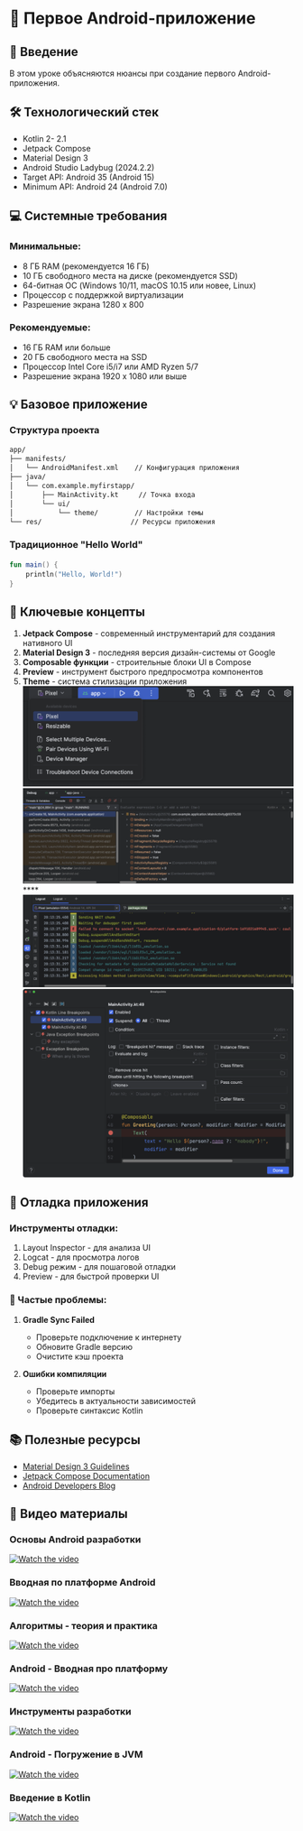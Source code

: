 # 🚀 Первое Android-приложение

## 📱 Введение

В этом уроке объясняются нюансы при создание первого Android-приложения.

## 🛠 Технологический стек

* Kotlin 2- 2.1
* Jetpack Compose
* Material Design 3
* Android Studio Ladybug (2024.2.2)
* Target API: Android 35 (Android 15)
* Minimum API: Android 24 (Android 7.0)

## 💻 Системные требования

### Минимальные:

* 8 ГБ RAM (рекомендуется 16 ГБ)
* 10 ГБ свободного места на диске (рекомендуется SSD)
* 64-битная ОС (Windows 10/11, macOS 10.15 или новее, Linux)
* Процессор с поддержкой виртуализации
* Разрешение экрана 1280 x 800

### Рекомендуемые:

* 16 ГБ RAM или больше
* 20 ГБ свободного места на SSD
* Процессор Intel Core i5/i7 или AMD Ryzen 5/7
* Разрешение экрана 1920 x 1080 или выше

## 💡 Базовое приложение

### Структура проекта

````
app/
├── manifests/
│   └── AndroidManifest.xml    // Конфигурация приложения
├── java/
│   └── com.example.myfirstapp/
│       ├── MainActivity.kt     // Точка входа
│       └── ui/
│           └── theme/         // Настройки темы
└── res/                      // Ресурсы приложения
````

### Традиционное "Hello World"

````kotlin
fun main() {
    println("Hello, World!")
}
````

## 🎯 Ключевые концепты

1. **Jetpack Compose** - современный инструментарий для создания нативного UI
1. **Material Design 3** - последняя версия дизайн-системы от Google
1. **Composable функции** - строительные блоки UI в Compose
1. **Preview** - инструмент быстрого предпросмотра компонентов
1. **Theme** - система стилизации приложения
   ![Pasted image 20250212090714.png](..\Pasted%20image%2020250212090714.png)
   ![Pasted image 20250212090725.png](..\Pasted%20image%2020250212090725.png)\*\*\*\*
   ![Pasted image 20250212090734.png](..\Pasted%20image%2020250212090734.png)
   ![Pasted image 20250212090751.png](..\Pasted%20image%2020250212090751.png)

## 🐛 Отладка приложения

### Инструменты отладки:

1. Layout Inspector - для анализа UI
1. Logcat - для просмотра логов
1. Debug режим - для пошаговой отладки
1. Preview - для быстрой проверки UI

### 🚫 Частые проблемы:

1. **Gradle Sync Failed**
   
   * Проверьте подключение к интернету
   * Обновите Gradle версию
   * Очистите кэш проекта
1. **Ошибки компиляции**
   
   * Проверьте импорты
   * Убедитесь в актуальности зависимостей
   * Проверьте синтаксис Kotlin

## 📚 Полезные ресурсы

* [Material Design 3 Guidelines](https://m3.material.io/)
* [Jetpack Compose Documentation](https://developer.android.com/jetpack/compose)
* [Android Developers Blog](https://android-developers.googleblog.com/)

## 🎥 Видео материалы

### Основы Android разработки

[![Watch the video](https://img.youtube.com/vi/qRjHQV0jTuI/0.jpg)](https://youtu.be/qRjHQV0jTuI?list=PLXtiZNKIobF5E1JgDaisqnVJfbZeUFYkm)

### Вводная по платформе Android

[![Watch the video](https://img.youtube.com/vi/7pbG923ubQE/0.jpg)](https://youtu.be/7pbG923ubQE?list=PLIh9yLdjK2YeRLnD-gJyVWIq_w-7OMv8r)

### Алгоритмы - теория и практика

[![Watch the video](https://img.youtube.com/vi/Yz2K1p8OJ1o/0.jpg)](https://youtu.be/Yz2K1p8OJ1o?list=PLIh9yLdjK2YeRLnD-gJyVWIq_w-7OMv8r)

### Android - Вводная про платформу

[![Watch the video](https://img.youtube.com/vi/79bH034oEpc/0.jpg)](https://youtu.be/79bH034oEpc?list=PLIh9yLdjK2YeRLnD-gJyVWIq_w-7OMv8r)

### Инструменты разработки

[![Watch the video](https://img.youtube.com/vi/14oH9HWoMd8/0.jpg)](https://youtu.be/14oH9HWoMd8?list=PLIh9yLdjK2YeRLnD-gJyVWIq_w-7OMv8r)

### Android - Погружение в JVM

[![Watch the video](https://img.youtube.com/vi/5SYaITerrjU/0.jpg)](https://youtu.be/5SYaITerrjU?list=PLIh9yLdjK2YeRLnD-gJyVWIq_w-7OMv8r)

### Введение в Kotlin

[![Watch the video](https://img.youtube.com/vi/tZiViucVTyA/0.jpg)](https://youtu.be/tZiViucVTyA?list=PLXtiZNKIobF5E1JgDaisqnVJfbZeUFYkm)
